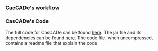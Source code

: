### CacCADe's workflow 



### CasCADe's Code

The full code for CasCADe can be found [here](https://github.com/anonymouscascade/cascade.github.io/raw/gh-pages/Code.zip). The jar file and its dependencies can be found [here](https://github.com/anonymouscascade/cascade.github.io/raw/gh-pages/target.zip). The code file, when uncompressed, contains a readme file that explain the code 

